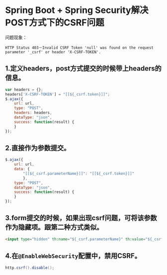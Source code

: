 # Spring Boot + Spring Security解决POST方式下的CSRF问题

问题现象：

```
HTTP Status 403－Invalid CSRF Token 'null' was found on the request parameter '_csrf' or header 'X-CSRF-TOKEN'.
```

## 1.定义headers，post方式提交的时候带上headers的信息。

```javascript
var headers = {};
headers['X-CSRF-TOKEN'] = "[[${_csrf.token}]]";
$.ajax({
    url: url,
    type: "POST",
    headers: headers,
    dataType: "json",
    success: function(result) {
    }
});
```

## 2.直接作为参数提交。

```javascript
$.ajax({
    url: url,
    data: {
        "[[${_csrf.parameterName}]]": "[[${_csrf.token}]]"
        },
    type: "POST",
    dataType: "json",
    success: function(result) {
    }
});
```

## 3.form提交的时候，如果出现csrf问题，可将该参数作为隐藏项。跟第二种方式类似。

```html
<input type="hidden" th:name="${_csrf.parameterName}" th:value="${_csrf.token}">
```

## 4.在`@EnableWebSecurity`配置中，禁用CSRF。

```java
http.csrf().disable();
```